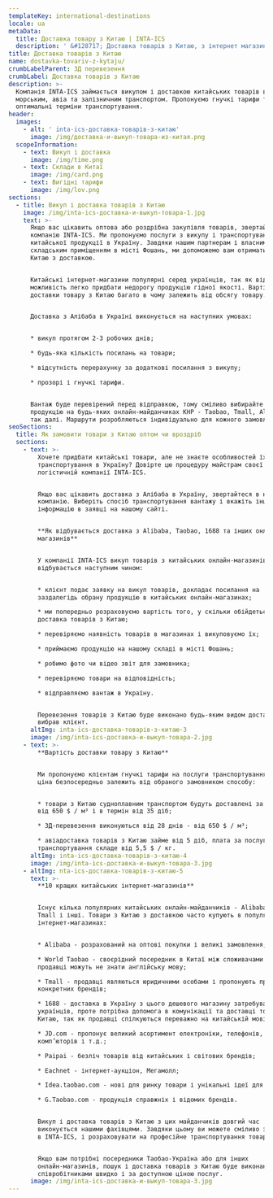 ```yaml
---
templateKey: international-destinations
locale: ua
metaData:
  title: Доставка товару з Китаю | INTA-ICS
  description: ' &#128717; Доставка товарів з Китаю, з інтернет магазинів Alibaba, TaoBao, Tmall, 1688 та інших &#128073; Привеземо в термін від 10 днів ✔ Викуп з магазину та перевірка товару перед відправкою &#9989; Безкоштовне зберігання товару на складі &#9989; Повний комплекс супровідних послуг, митне оформлення &#9989; Підтримка 24/7 & #9742; 068 5555 999'
title: Доставка товарів з Китаю
name: dostavka-tovariv-z-kytaju/
crumbLabelParent: ЗД перевезення
crumbLabel: Доставка товарів з Китаю
description: >-
  Компанія INTA-ICS займається викупом і доставкою китайських товарів в Україну
  морським, авіа та залізничним транспортом. Пропонуємо гнучкі тарифи та
  оптимальні терміни транспортування.
header:
  images:
    - alt: ' inta-ics-доставка-товарів-з-китаю'
      image: /img/доставка-и-выкуп-товара-из-китая.png
  scopeInformation:
    - text: Викуп і доставка
      image: /img/time.png
    - text: Склади в Китаї
      image: /img/card.png
    - text: Вигідні тарифи
      image: /img/lov.png
sections:
  - title: Викуп і доставка товарів з Китаю
    image: /img/inta-ics-доставка-и-выкуп-товара-1.jpg
    text: >-
      Якщо вас цікавить оптова або роздрібна закупівля товарів, звертайтеся в
      компанію INTA-ICS. Ми пропонуємо послуги з викупу і транспортування
      китайської продукції в Україну. Завдяки нашим партнерам і власним
      складським приміщенням в місті Фошань, ми допоможемо вам отримати товари з
      Китаю з доставкою.


      Китайські інтернет-магазини популярні серед українців, так як відкривають
      можливість легко придбати недорогу продукцію гідної якості. Вартість
      доставки товару з Китаю багато в чому залежить від обсягу товару.


      Доставка з Алібаба в Україні виконується на наступних умовах:


      * викуп протягом 2-3 робочих днів;

      * будь-яка кількість посилань на товари;

      * відсутність перерахунку за додаткові посилання з викупу;

      * прозорі і гнучкі тарифи.


      Вантаж буде перевірений перед відправкою, тому сміливо вибирайте потрібну
      продукцію на будь-яких онлайн-майданчиках КНР - Taobao, Tmall, Alibaba і
      так далі. Маршрути розробляються індивідуально для кожного замовлення.
seoSections:
  title: Як замовити товари з Китаю оптом чи вроздріб
  sections:
    - text: >-
        Хочете придбати китайські товари, але не знаєте особливостей їх
        транспортування в Україну? Довірте цю процедуру майстрам своєї справи -
        логістичній компанії INTA-ICS.


        Якщо вас цікавить доставка з Алібаба в Україну, звертайтеся в нашу
        компанію. Виберіть спосіб транспортування вантажу і вкажіть іншу
        інформацію в заявці на нашому сайті.


        **Як відбувається доставка з Alibaba, Taobao, 1688 та інших онлайн
        магазинів**


        У компанії INTA-ICS викуп товарів з китайських онлайн-магазинів
        відбувається наступним чином:


        * клієнт подає заявку на викуп товарів, докладає посилання на
        заздалегідь обрану продукцію в китайських онлайн-магазинах;

        * ми попередньо розраховуємо вартість того, у скільки обійдеться
        доставка товарів з Китаю;

        * перевіряємо наявність товарів в магазинах і викуповуємо їх;

        * приймаємо продукцію на нашому складі в місті Фошань;

        * робимо фото чи відео звіт для замовника;

        * перевіряємо товари на відповідність;

        * відправляємо вантаж в Україну.


        Перевезення товарів з Китаю буде виконано будь-яким видом доставки, який
        вибрав клієнт.
      altImg: inta-ics-доставка-товарів-з-китаю-3
      image: /img/inta-ics-доставка-и-выкуп-товара-2.jpg
    - text: >-
        **Вартість доставки товару з Китаю**


        Ми пропонуємо клієнтам гнучкі тарифи на послуги транспортування. Кінцева
        ціна безпосередньо залежить від обраного замовником способу:


        * товари з Китаю судноплавним транспортом будуть доставлені за вартістю
        від 650 $ / м³ і в термін від 35 діб;

        * ЗД-перевезення виконуються від 28 днів - від 650 $ / м³;

        * авіадоставка товарів з Китаю займе від 5 діб, плата за послуги
        транспортування складе від 5,5 $ / кг.
      altImg: inta-ics-доставка-товарів-з-китаю-4
      image: /img/inta-ics-доставка-и-выкуп-товара-3.jpg
    - altImg: nta-ics-доставка-товарів-з-китаю-5
      text: >-
        **10 кращих китайських інтернет-магазинів**


        Існує кілька популярних китайських онлайн-майданчиків - Alibaba, Taobao,
        Tmall і інші. Товари з Китаю з доставкою часто купують в популярних
        інтернет-магазинах:


        * Alibaba - розрахований на оптові покупки і великі замовлення;

        * World Taobao - своєрідний посередник в Китаї між споживачами (C2C),
        продавці можуть не знати англійську мову;

        * Tmall - продавці являються юридичними особами і пропонують продукцію
        конкретних брендів;

        * 1688 - доставка в Україну з цього дешевого магазину затребувана серед
        українців, проте потрібна допомога в комунікації та доставці товару з
        Китаю, так як продавці спілкуються переважно на китайській мові;

        * JD.com - пропонує великий асортимент електроніки, телефонів,
        комп’юторів і т.д.;

        * Рaipai - безліч товарів від китайських і світових брендів;

        * Еachnet - інтернет-аукціон, Мегамолл;

        * Idea.taobao.com - нові для ринку товари і унікальні ідеї для бізнесу;

        * G.Taobao.com - продукція справжніх і відомих брендів.


        Викуп і доставка товарів з Китаю з цих майданчиків довгий час
        виконується нашими фахівцями. Завдяки цьому ви можете сміливо звертатися
        в INTA-ICS, і розраховувати на професійне транспортування товарів.


        Якщо вам потрібні посередники Таобао-Україна або для інших
        онлайн-магазинів, пошук і доставка товарів з Китаю буде виконана нашими
        співробітниками швидко і за доступною ціною послуг.
      image: /img/inta-ics-доставка-и-выкуп-товара-3.jpg
---
```

